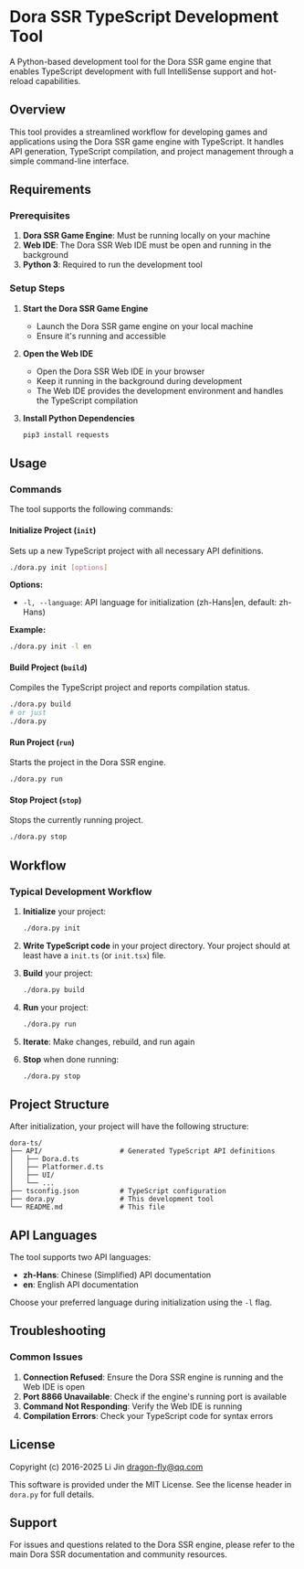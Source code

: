 # Dora SSR TypeScript Development Tool

A Python-based development tool for the Dora SSR game engine that enables TypeScript development with full IntelliSense support and hot-reload capabilities.

## Overview

This tool provides a streamlined workflow for developing games and applications using the Dora SSR game engine with TypeScript. It handles API generation, TypeScript compilation, and project management through a simple command-line interface.

## Requirements

### Prerequisites

1. **Dora SSR Game Engine**: Must be running locally on your machine
2. **Web IDE**: The Dora SSR Web IDE must be open and running in the background
3. **Python 3**: Required to run the development tool

### Setup Steps

1. **Start the Dora SSR Game Engine**
   - Launch the Dora SSR game engine on your local machine
   - Ensure it's running and accessible

2. **Open the Web IDE**
   - Open the Dora SSR Web IDE in your browser
   - Keep it running in the background during development
   - The Web IDE provides the development environment and handles the TypeScript compilation

3. **Install Python Dependencies**
   ```bash
   pip3 install requests
   ```

## Usage

### Commands

The tool supports the following commands:

#### Initialize Project (`init`)
Sets up a new TypeScript project with all necessary API definitions.

```bash
./dora.py init [options]
```

**Options:**
- `-l, --language`: API language for initialization (zh-Hans|en, default: zh-Hans)

**Example:**
```bash
./dora.py init -l en
```

#### Build Project (`build`)
Compiles the TypeScript project and reports compilation status.

```bash
./dora.py build
# or just
./dora.py
```

#### Run Project (`run`)
Starts the project in the Dora SSR engine.

```bash
./dora.py run
```

#### Stop Project (`stop`)
Stops the currently running project.

```bash
./dora.py stop
```

## Workflow

### Typical Development Workflow

1. **Initialize** your project:
   ```bash
   ./dora.py init
   ```

2. **Write TypeScript code** in your project directory. Your project should at least have a `init.ts` (or `init.tsx`) file.

3. **Build** your project:
   ```bash
   ./dora.py build
   ```

4. **Run** your project:
   ```bash
   ./dora.py run
   ```

5. **Iterate**: Make changes, rebuild, and run again

6. **Stop** when done running:
   ```bash
   ./dora.py stop
   ```

## Project Structure

After initialization, your project will have the following structure:

```
dora-ts/
├── API/                   # Generated TypeScript API definitions
│   ├── Dora.d.ts
│   ├── Platformer.d.ts
│   ├── UI/
│   └── ...
├── tsconfig.json          # TypeScript configuration
├── dora.py                # This development tool
└── README.md              # This file
```

## API Languages

The tool supports two API languages:

- **zh-Hans**: Chinese (Simplified) API documentation
- **en**: English API documentation

Choose your preferred language during initialization using the `-l` flag.

## Troubleshooting

### Common Issues

1. **Connection Refused**: Ensure the Dora SSR engine is running and the Web IDE is open
2. **Port 8866 Unavailable**: Check if the engine's running port is available
3. **Command Not Responding**: Verify the Web IDE is running
4. **Compilation Errors**: Check your TypeScript code for syntax errors

## License

Copyright (c) 2016-2025 Li Jin <dragon-fly@qq.com>

This software is provided under the MIT License. See the license header in `dora.py` for full details.

## Support

For issues and questions related to the Dora SSR engine, please refer to the main Dora SSR documentation and community resources.